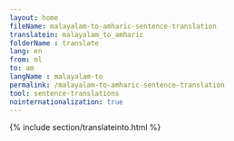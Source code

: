 ```yaml
---
layout: home
fileName: malayalam-to-amharic-sentence-translation
translatein: malayalam_to_amharic
folderName : translate
lang: en
from: ml
to: am
langName : malayalam-to
permalink: /malayalam-to-amharic-sentence-translation
tool: sentence-translations
nointernationalization: true
---
```

{% include section/translateinto.html %}
